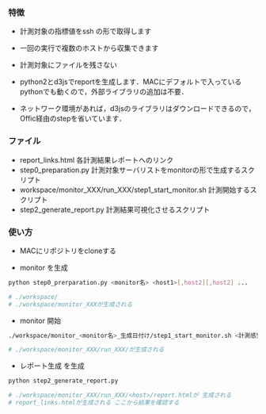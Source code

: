 ### 特徴

* 計測対象の指標値をssh <host> <cmd> の形で取得します
 * 一回の実行で複数のホストから収集できます
 * 計測対象にファイルを残さない

* python2とd3jsでreportを生成します．MACにデフォルトで入っているpythonでも動くので，外部ライブラリの追加は不要．
 * ネットワーク環境があれば，d3jsのライブラリはダウンロードできるので，Offic経由のstepを省いています．

### ファイル

* report_links.html 各計測結果レポートへのリンク
* step0_preparation.py 計測対象サーバリストをmonitorの形で生成するスクリプト
* workspace/monitor_XXX/run_XXX/step1_start_monitor.sh 計測開始するスクリプト
* step2_generate_report.py 計測結果可視化させるスクリプト

### 使い方

* MACにリポジトリをcloneする

* monitor を生成

```sh
python step0_prerparation.py <monitor名> <host1>[,host2][,host2] ...

# ./workspace/
# ./workspace/monitor_XXXが生成される
```


* monitor 開始

```sh
./workspace/monitor_<monitor名>_生成日付け/step1_start_monitor.sh <計測感覚(秒)> <計測時間(秒)>

# ./workspace/monitor_XXX/run_XXX/が生成される
```

* レポート生成 を生成

```sh
python step2_generate_report.py

# ./workspace/monitor_XXX/run_XXX/<host>/report.htmlが 生成される
# report_links.htmlが生成される ここから結果を確認する
```
